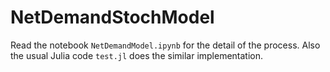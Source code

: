 # NetDemandStochModel

Read the notebook `NetDemandModel.ipynb` for the detail of the process.
Also the usual Julia code `test.jl` does the similar implementation. 



